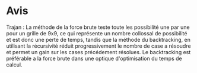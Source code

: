 # Avis
Trajan : La méthode de la force brute teste toute les possibilité une par une pour un grille de 9x9,
ce qui représente un nombre collossal de possibilité et est donc une perte de temps, tandis que la 
méthode du backtracking, en utilisant la récursivité réduit progressivement le nombre de case a 
résoudre et permet un gain sur les cases précédement résolues. Le backtracking est préférable a 
la force brute dans une optique d'optimisation du temps de calcul.